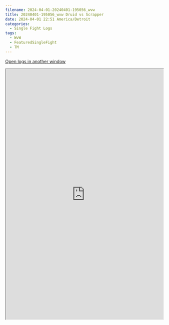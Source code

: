 ```yaml
---
filename: 2024-04-01-20240401-195056_wvw
title: 20240401-195056_wvw Druid vs Scrapper
date: 2024-04-01 22:51 America/Detroit
categories:
  - Single Fight Logs
tags:
  - WvW
  - FeaturedSingleFight
  - TM
---
```

<a href="https://wvw.report/Z5E0-20240401-195056_wvw" target="_blank">Open logs in another window</a>


<iframe src="https://wvw.report/Z5E0-20240401-195056_wvw" width="100%" height="800" style="display:block; margin: 0 auto;"> </iframe>